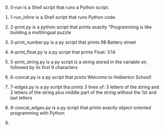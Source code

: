 0. 0-run is a Shell script that runs a Python script.

1. 1-run_inline is a Shell script that runs Python code.

2. 2-print.py is a python script that prints exactly "Programming is like building a multilingual puzzle

3. 3-print_number.py is a py script that prints 98 Battery street

4. 4-print_float.py is a py script that prints Float: 3.14

5. 5-print_string.py is a py script is a string stored in the variable str, followed by its first 
   9 characters

6. 6-concat.py is a py script that prints Welcome to Holberton School!

7. 7-edges.py is a py script tha prints 3 lines of: 3 letters of the string and 2 letters of the string
   plus middle part of the string without the 1st and last letters

8. 8-concat_edges.py is a py script that prints exactly object-oriented programming with Python

9.
